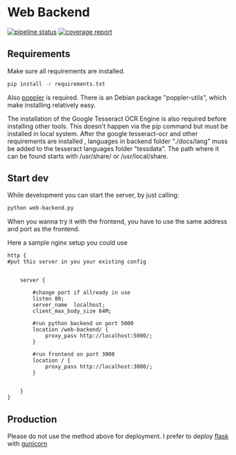 # Web Backend

 [![pipeline status](https://git.thm.de/tnhm62/swtp-1-ki-ocr/badges/dev/pipeline.svg)](https://git.thm.de/tnhm62/swtp-1-ki-ocr/-/commits/dev)
 [![coverage report](https://git.thm.de/tnhm62/swtp-1-ki-ocr/badges/dev/coverage.svg)](https://git.thm.de/tnhm62/swtp-1-ki-ocr/-/commits/dev)

## Requirements
Make sure all requirements are installed.
```bash
pip install -r requirements.txt
```
Also [poppler](https://gitlab.freedesktop.org/poppler/poppler/) is required. There is an Debian package "poppler-utils", which make installing relatively easy.

The installation of the Google Tesseract OCR Engine is also required before installing other tools.
This doesn't happen via the pip command but must be installed in local system.
After the google tesseract-ocr and other requirements are installed , languages in backend folder "./docs/lang" muss be added
to the tesseract languages folder "tessdata".
The path where it can be found starts with /usr/share/ or /usr/local/share. <br> 
## Start dev

While development you can start the server, by just calling:

```bash
python web-backend.py
```

When you wanna try it with the frontend, you have to use the same address and port as the frontend.

Here a sample nginx setup you could use

```nginx conf
http {
#put this server in you your existing config


    server {

        #change port if allready in use
        listen 80;
        server_name  localhost;
		client_max_body_size 64M;

        #run python backend on port 5000
        location /web-backend/ {
            proxy_pass http://localhost:5000/;
        }

        #run frontend on port 3000
        location / {
            proxy_pass http://localhost:3000/;
        }


    }
}
```

## Production

Please do not use the method above for deployment. 
I prefer to deploy [flask](https://flask.palletsprojects.com/en/1.1.x/deploying/index.html) with [gunicorn](https://docs.gunicorn.org/en/stable/deploy.html#systemd)

